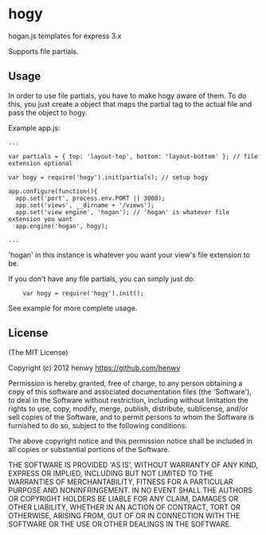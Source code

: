 # hogy
hogan.js templates for express 3.x

Supports file partials.

## Usage

In order to use file partials, you have to make hogy aware of them. To do this, you just create a object that maps the partial tag to the actual file and pass the object to hogy.

Example app.js:
```
...

var partials = { top: 'layout-top', bottom: 'layout-bottom' }; // file extension optional

var hogy = require('hogy').init(partials); // setup hogy

app.configure(function(){
  app.set('port', process.env.PORT || 3000);
  app.set('views', __dirname + '/views');
  app.set('view engine', 'hogan'); // 'hogan' is whatever file extension you want
  app.engine('hogan', hogy);

...
```
'hogan' in this instance is whatever you want your view's file extension to be.

If you don't have any file partials, you can simply just do:
```
    var hogy = require('hogy').init();
```

See example for more complete usage.

## License

(The MIT License)

Copyright (c) 2012 henwy <https://github.com/henwy>

Permission is hereby granted, free of charge, to any person obtaining a copy of this software and associated documentation files (the 'Software'), to deal in the Software without restriction, including without limitation the rights to use, copy, modify, merge, publish, distribute, sublicense, and/or sell copies of the Software, and to permit persons to whom the Software is furnished to do so, subject to the following conditions:

The above copyright notice and this permission notice shall be included in all copies or substantial portions of the Software.

THE SOFTWARE IS PROVIDED 'AS IS', WITHOUT WARRANTY OF ANY KIND, EXPRESS OR IMPLIED, INCLUDING BUT NOT LIMITED TO THE WARRANTIES OF MERCHANTABILITY, FITNESS FOR A PARTICULAR PURPOSE AND NONINFRINGEMENT. IN NO EVENT SHALL THE AUTHORS OR COPYRIGHT HOLDERS BE LIABLE FOR ANY CLAIM, DAMAGES OR OTHER LIABILITY, WHETHER IN AN ACTION OF CONTRACT, TORT OR OTHERWISE, ARISING FROM, OUT OF OR IN CONNECTION WITH THE SOFTWARE OR THE USE OR OTHER DEALINGS IN THE SOFTWARE.
